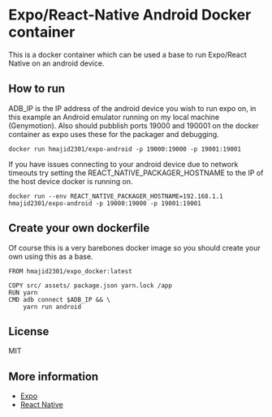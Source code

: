 # Expo/React-Native Android Docker container

This is a docker container which can be used a base to run Expo/React Native on an android device.

## How to run

ADB_IP is the IP address of the android device you wish to run expo on, in this example an Android emulator running on my local machine (Genymotion).
Also should pubblish ports 19000 and 190001 on the docker container as expo uses these for the packager and debugging.

`docker run hmajid2301/expo-android -p 19000:19000 -p 19001:19001`

If you have issues connecting to your android device due to network timeouts try setting the REACT_NATIVE_PACKAGER_HOSTNAME to the IP of the host device docker is running on.

`docker run --env REACT_NATIVE_PACKAGER_HOSTNAME=192.168.1.1 hmajid2301/expo-android -p 19000:19000 -p 19001:19001`

## Create your own dockerfile

Of course this is a very barebones docker image so you should create your own using this as a base.

```docker
FROM hmajid2301/expo_docker:latest

COPY src/ assets/ package.json yarn.lock /app
RUN yarn
CMD adb connect $ADB_IP && \
    yarn run android
```

## License

MIT

## More information

* [Expo](https://expo.io)
* [React Native](http://www.reactnative.com/)
